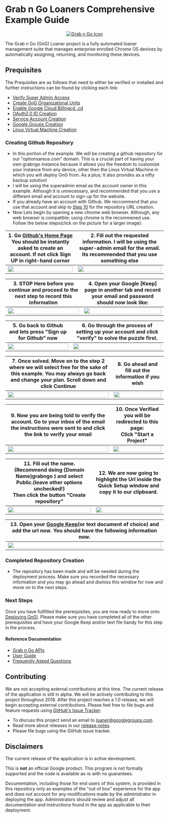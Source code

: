 <!-- mdformat off(GitHub header) -->
Grab n Go Loaners Comprehensive Example Guide
======
<!-- mdformat on -->

<p align="center">
  <a href="#grabngo--">
    <img src="https://storage.googleapis.com/gngloaners/gnglogo.png" alt="Grab n Go Icon" />
  </a>
</p>

The Grab n Go (GnG) Loaner project is a fully automated loaner management suite
that manages enterprise enrolled Chrome OS devices by automatically assigning,
returning, and monitoring these devices.


## Prequisites

The Prequisites are as follows that need to either be verified or installed and
further instructions can be found by clicking each link:


*	[Verify Super Admin Access](https://github.com/kid-yume/gnglinuxdeployment/tree/dev/docs/deployment/prerequisites/verifysuperadminaccess)
*	[Create GnG Organizational Units](https://github.com/kid-yume/gnglinuxdeployment/tree/dev/docs/deployment/prerequisites/organizationalunits)
*	[Enable Google Cloud Billingcd .cd ](https://github.com/kid-yume/gnglinuxdeployment/tree/dev/docs/deployment/prerequisites/billingaccountid)
*	[OAuth2.0 ID Creation](https://github.com/kid-yume/gnglinuxdeployment/tree/dev/docs/deployment/prerequisites/oauthid)
*	[Service Account Creation](https://github.com/kid-yume/gnglinuxdeployment/tree/dev/docs/deployment/prerequisites/serviceaccountcreation)
*	[Google Groups Creation](https://github.com/kid-yume/gnglinuxdeployment/tree/dev/docs/deployment/prerequisites/googlegroupcreation)
*	[Linux Virtual Machine Creation](https://github.com/chromegng/ManualWalkthrough/tree/master/docs/deployment/prerequisites/virtualmachinecreation)


### Creating Github Repository
*	In this portion of the example. We will be creating a github repository for our "optionsareus.com" domain. This 
is a crucial part of having your own grabngo instance because it allows you the freedom to customize your instance from 
any device, other then the Linux Virtual Machine in which you will deploy GnG from. As a plus; It also provides as a nifty
backup solution! 
*	I will be using the superadmin email as the account owner in this example. Although it is unnecessary, and recommended
that you use a different email and account to sign-up for the website. 
*	If you already have an account with Github. We reccommend that you use that account and skip to [Step 10]()
for the repository URL creation.
*	Now Lets begin by opening a new chrome web browser. Although, any web browser is compatible; using chrome is the recommened use. 
Follow the below steps(click on the picture for a larger image):



**1.**	Go [Github's Home Page](https://github.com/) You should be instantly asked to create an account. If not click **Sign UP** in right-hand corner     |**2.**  Fill out the requested information. I will be using the super-admin email for the email. Its recommended that you use something else
:-------------------------:|:-------------------------:
 <a href="https://storage.googleapis.com/gngloaner-compwalkt/Comprehensive%20Walkthrough/githubcreation/pic1.jpg"><img src="https://storage.googleapis.com/gngloaner-compwalkt/Comprehensive%20Walkthrough/githubcreation/pic1%4050%25.jpg" style="width:100%"/></a> |  <a href="https://storage.googleapis.com/gngloaner-compwalkt/Comprehensive%20Walkthrough/githubcreation/pic2.jpg"><img src="https://storage.googleapis.com/gngloaner-compwalkt/Comprehensive%20Walkthrough/githubcreation/pic2%4050%25.jpg" style="width:100%"/></a>
 
 
**3.**	**STOP** Here before you continue and proceed to the next step to record this information     |**4.**  Open your Google [Keep] page in another tab and record your email and password should now look like:
:-------------------------:|:-------------------------:
<a href="https://storage.googleapis.com/gngloaner-compwalkt/Comprehensive%20Walkthrough/githubcreation/pic3.jpg"><img src="https://storage.googleapis.com/gngloaner-compwalkt/Comprehensive%20Walkthrough/githubcreation/pic3%4050%25.jpg" style="width:100%"/></a> |  <a href="https://storage.googleapis.com/gngloaner-compwalkt/Comprehensive%20Walkthrough/githubcreation/pic4.jpg"><img src="https://storage.googleapis.com/gngloaner-compwalkt/Comprehensive%20Walkthrough/githubcreation/pic4%4050%25.jpg" style="width:100%"/></a>


**5.**	Go back to Github and lets press "Sign up for Github" now      |**6.**  Go through the process of setting up your account and click "verify" to solve the puzzle first. 
:-------------------------:|:-------------------------:
<a href="https://storage.googleapis.com/gngloaner-compwalkt/Comprehensive%20Walkthrough/githubcreation/pic5.jpg"><img src="https://storage.googleapis.com/gngloaner-compwalkt/Comprehensive%20Walkthrough/githubcreation/pic5%4050%25.jpg" style="width:100%"/></a> |  <a href="https://storage.googleapis.com/gngloaner-compwalkt/Comprehensive%20Walkthrough/githubcreation/pic6.jpg"><img src="https://storage.googleapis.com/gngloaner-compwalkt/Comprehensive%20Walkthrough/githubcreation/pic6%4050%25.jpg" style="width:100%"/></a>


**7.**	Once solved. Move on to the step 2 where we will select free for the sake of this example. You may always go back and change your plan. Scroll down and click Continue      |**8.**  Go ahead and fill out the information if you wish
:-------------------------:|:-------------------------:
<a href="https://storage.googleapis.com/gngloaner-compwalkt/Comprehensive%20Walkthrough/githubcreation/pic7.jpg"><img src="https://storage.googleapis.com/gngloaner-compwalkt/Comprehensive%20Walkthrough/githubcreation/pic7%4050%25.jpg" style="width:100%"/></a> |  <a href="https://storage.googleapis.com/gngloaner-compwalkt/Comprehensive%20Walkthrough/githubcreation/pic8.jpg"><img src="https://storage.googleapis.com/gngloaner-compwalkt/Comprehensive%20Walkthrough/githubcreation/pic8%4050%25.jpg" style="width:100%"/></a> 



**9.**	Now you are being told to verify the account. Go to your inbox of the email the instructions were sent to and click the link to verify your email        |**10.**  Once Verified you will be redirected to this page:<br> Click "Start a Project"
:-------------------------:|:-------------------------:
<a href="https://storage.googleapis.com/gngloaner-compwalkt/Comprehensive%20Walkthrough/githubcreation/pic9.jpg"><img src="https://storage.googleapis.com/gngloaner-compwalkt/Comprehensive%20Walkthrough/githubcreation/pic9%4050%25.jpg" style="width:100%"/></a> |  <a href="https://storage.googleapis.com/gngloaner-compwalkt/Comprehensive%20Walkthrough/githubcreation/pic10.jpg"><img src="https://storage.googleapis.com/gngloaner-compwalkt/Comprehensive%20Walkthrough/githubcreation/pic10%4050%25.jpg" style="width:100%"/></a> 



**11.**	Fill out the name.(Recommend doing {Domain Name}grabngo ) and select Public.**(leave other options unchecked!)**  <br> Then click the button "Create repository"     |**12.**  We are now going to highlight the Url inside the Quick Setup window and copy it to our clipboard.
:-------------------------:|:-------------------------:
<a href="https://storage.googleapis.com/gngloaner-compwalkt/Comprehensive%20Walkthrough/githubcreation/pic11.jpg"><img src="https://storage.googleapis.com/gngloaner-compwalkt/Comprehensive%20Walkthrough/githubcreation/pic11%4050%25.jpg" style="width:100%"/></a> |  <a href="https://storage.googleapis.com/gngloaner-compwalkt/Comprehensive%20Walkthrough/githubcreation/pic12.jpg"><img src="https://storage.googleapis.com/gngloaner-compwalkt/Comprehensive%20Walkthrough/githubcreation/pic12%4050%25.jpg" style="width:100%"/></a> 



**13.**	Open your [Google Keep](https://keep.google.com/u/0/)(or text document of choice) and add the url now. You should have the following information now. |
:-------------------------:|
<a href="https://storage.googleapis.com/gngloaner-compwalkt/Comprehensive%20Walkthrough/githubcreation/pic13.jpg"><img src="https://storage.googleapis.com/gngloaner-compwalkt/Comprehensive%20Walkthrough/githubcreation/pic13%4050%25.jpg" style="width:100%"/></a> | 

### Completed Repository Creation
*	The repository has been made and will be needed during the deployment process. Make sure you recorded the necessary information and you may go ahead and dismiss this window for now and move on to the next steps. 



### Next Steps
Once you have fullfilled the prerequisites, you are now ready to move onto [Deploying GnG!](https://github.com/kid-yume/gnglinuxdeployment/tree/dev/docs/deployment/mac-linux). Please make sure you have completed all of the other prerequisites 
and have your Google Keep and/or text file handy for this step in the process. 
  
#### Reference Documentation

-   [Grab n Go APIs](docs/gng_apis.md)
-   [User Guide](docs/user_guide.md)
-   [Frequently Asked
    Questions](docs/faq.md)

## Contributing

We are not accepting external contributions at this time. The current release of
the application is still in alpha. We will be actively contributing to this
project throughout 2018. After this project reaches a 1.0 release, we will begin
accepting external contributions. Please feel free to file bugs and feature
requests using [GitHub's Issue
Tracker](https://github.com/google/loaner/issues).

* To discuss this project send an email to loaner@googlegroups.com.
* Read more about releases in our [release notes](docs/release_notes.md).
* Please file bugs using the GitHub issue tracker.


## Disclaimers

The current release of the application is in active development.

This is **not** an official Google product. This program is not formally
supported and the code is available as-is with no guarantees.

Documentation, including those for end users of this system, is provided in this
repository only as examples of the "out of box" experience for the app and does
not account for any modifications made by the administrator in deploying the
app. Administrators should review and adjust all documentation and instructions
found in the app as applicable to their deployment.
